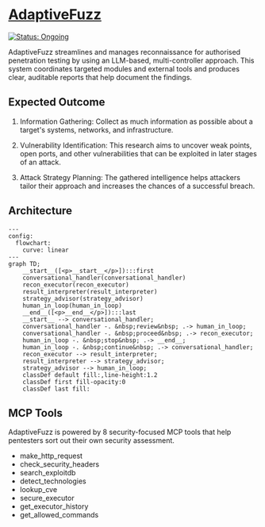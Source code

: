 # [AdaptiveFuzz](https://github.com/vksundararajan/AdaptiveFuzz)

[![Status: Ongoing](https://img.shields.io/badge/status-Ongoing-gold?style=flat-square)](https://github.com/vksundararajan/AdaptiveFuzz/issues)


AdaptiveFuzz streamlines and manages reconnaissance for authorised penetration testing by using an LLM-based, multi-controller approach. This system coordinates targeted modules and external tools and produces clear, auditable reports that help document the findings.

## Expected Outcome

1. Information Gathering: Collect as much information as possible about a target's systems, networks, and infrastructure. 

2. Vulnerability Identification: This research aims to uncover weak points, open ports, and other vulnerabilities that can be exploited in later stages of an attack. 

3. Attack Strategy Planning: The gathered intelligence helps attackers tailor their approach and increases the chances of a successful breach.

## Architecture


```mermaid
---
config:
  flowchart:
    curve: linear
---
graph TD;
	__start__([<p>__start__</p>]):::first
	conversational_handler(conversational_handler)
	recon_executor(recon_executor)
	result_interpreter(result_interpreter)
	strategy_advisor(strategy_advisor)
	human_in_loop(human_in_loop)
	__end__([<p>__end__</p>]):::last
	__start__ --> conversational_handler;
	conversational_handler -. &nbsp;review&nbsp; .-> human_in_loop;
	conversational_handler -. &nbsp;proceed&nbsp; .-> recon_executor;
	human_in_loop -. &nbsp;stop&nbsp; .-> __end__;
	human_in_loop -. &nbsp;continue&nbsp; .-> conversational_handler;
	recon_executor --> result_interpreter;
	result_interpreter --> strategy_advisor;
	strategy_advisor --> human_in_loop;
	classDef default fill:,line-height:1.2
	classDef first fill-opacity:0
	classDef last fill:
```

## MCP Tools

AdaptiveFuzz is powered by 8 security-focused MCP tools that help pentesters sort out their own security assessment.

- make_http_request
- check_security_headers
- search_exploitdb 
- detect_technologies
- lookup_cve
- secure_executor
- get_executor_history
- get_allowed_commands
